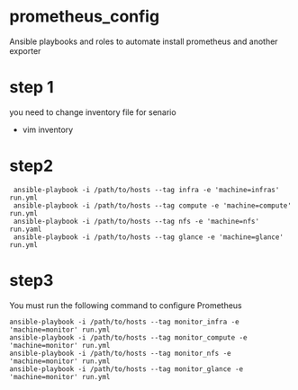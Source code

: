# prometheus_config
Ansible playbooks and roles to automate install prometheus and another exporter  

# step 1
you need to change inventory file for senario
* vim inventory

# step2

```
 ansible-playbook -i /path/to/hosts --tag infra -e 'machine=infras' run.yml
 ansible-playbook -i /path/to/hosts --tag compute -e 'machine=compute' run.yml 
 ansible-playbook -i /path/to/hosts --tag nfs -e 'machine=nfs' run.yaml
 ansible-playbook -i /path/to/hosts --tag glance -e 'machine=glance' run.yml
```
# step3


You must run the following command to configure Prometheus

```
ansible-playbook -i /path/to/hosts --tag monitor_infra -e 'machine=monitor' run.yml
ansible-playbook -i /path/to/hosts --tag monitor_compute -e 'machine=monitor' run.yml
ansible-playbook -i /path/to/hosts --tag monitor_nfs -e 'machine=monitor' run.yml
ansible-playbook -i /path/to/hosts --tag monitor_glance -e 'machine=monitor' run.yml
```
